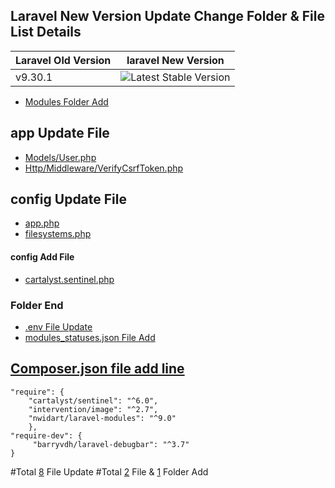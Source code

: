 
## Laravel New Version Update Change Folder & File List Details

| **Laravel Old Version**  |  **laravel New Version** |
|---|---|
| v9.30.1  | <img src="https://img.shields.io/packagist/v/laravel/framework" alt="Latest Stable Version"> |


- [Modules Folder Add](#)

## app Update File
-  [Models/User.php](#)
-  [Http/Middleware/VerifyCsrfToken.php](#)


## config Update File
- [app.php](#)
-  [filesystems.php](#)
#### config Add File
- [cartalyst.sentinel.php](#)

### **Folder End**



-  [.env File Update](#)
-  [modules_statuses.json File Add](#)

## [Composer.json file add line](#)
```
"require": {
    "cartalyst/sentinel": "^6.0",
    "intervention/image": "^2.7",
    "nwidart/laravel-modules": "^9.0"
    },
"require-dev": {
     "barryvdh/laravel-debugbar": "^3.7"
}
```
#Total [8]() File Update
#Total [2]() File & [1]() Folder Add
